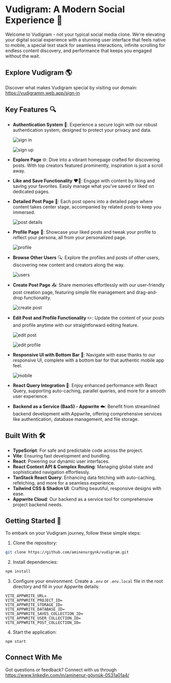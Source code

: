 
# Vudigram: A Modern Social Experience 🚀

Welcome to Vudigram - not your typical social media clone. We're elevating your digital social experience with a stunning user interface that feels native to mobile, a special text stack for seamless interactions, infinite scrolling for endless content discovery, and performance that keeps you engaged without the wait.

## Explore Vudigram 🌎

Discover what makes Vudigram special by visiting our domain: https://vudigramm.web.app/sign-in

## Key Features 🔍

- **Authentication System** 🔑: Experience a secure login with our robust authentication system, designed to protect your privacy and data.
  
  ![sign in](public/assets/images/signIn.png)
  
  ![sign up](public/assets/images/signUp.png)
- **Explore Page** 🌐: Dive into a vibrant homepage crafted for discovering posts. With top creators featured prominently, inspiration is just a scroll away.
  
- **Like and Save Functionality** ❤️💾: Engage with content by liking and saving your favorites. Easily manage what you've saved or liked on dedicated pages.
  
- **Detailed Post Page** 📄: Each post opens into a detailed page where content takes center stage, accompanied by related posts to keep you immersed.
  
  ![post details](public/assets/images/postDetails.png)
  
- **Profile Page** 👤: Showcase your liked posts and tweak your profile to reflect your persona, all from your personalized page.
  
  ![profile](public/assets/images/userProfile.png)
  
- **Browse Other Users** 🔍: Explore the profiles and posts of other users, discovering new content and creators along the way.
  
  ![users](public/assets/images/users.png)
  
- **Create Post Page** 📤: Share memories effortlessly with our user-friendly post creation page, featuring simple file management and drag-and-drop functionality.
  
  ![create post](public/assets/images/createPost.png)
  
- **Edit Post and Profile Functionality** ✏️: Update the content of your posts and profile anytime with our straightforward editing feature.
  
  ![edit post](public/assets/images/editPost.png)
  
  ![edit profile](public/assets/images/editProfile.png)
  
- **Responsive UI with Bottom Bar** 📱: Navigate with ease thanks to our responsive UI, complete with a bottom bar for that authentic mobile app feel.
  
  ![mobile](public/assets/images/mobileApp.png)
  
- **React Query Integration** 🔄: Enjoy enhanced performance with React Query, supporting auto-caching, parallel queries, and more for a smooth user experience.
  
- **Backend as a Service (BaaS) - Appwrite** ☁️: Benefit from streamlined backend development with Appwrite, offering comprehensive services like authentication, database management, and file storage.
  

## Built With 🛠️

- **TypeScript**: For safe and predictable code across the project.
- **Vite**: Ensuring fast development and bundling.
- **React**: Powering our dynamic user interfaces.
- **React Context API & Complex Routing**: Managing global state and sophisticated navigation effortlessly.
- **TanStack React Query**: Enhancing data fetching with auto-caching, refetching, and more for a seamless experience.
- **Tailwind CSS & Shadcn UI**: Crafting beautiful, responsive designs with ease.
- **Appwrite Cloud**: Our backend as a service tool for comprehensive project backend needs.

## Getting Started 🚀

To embark on your Vudigram journey, follow these simple steps:

1. Clone the repository:
```bash
git clone https://github.com/aminenurgynk/vudigram.git
```

2. Install dependencies:
```bash
npm install
```

3. Configure your environment:
Create a `.env` or `.env.local` file in the root directory and fill in your Appwrite details:
```
VITE_APPWRITE_URL=
VITE_APPWRITE_PROJECT_ID=
VITE_APPWRITE_STORAGE_ID=
VITE_APPWRITE_DATABASE_ID=
VITE_APPWRITE_SAVES_COLLECTION_ID=
VITE_APPWRITE_USER_COLLECTION_ID=
VITE_APPWRITE_POST_COLLECTION_ID=
```

4. Start the application:
```bash
npm start
```

## Connect With Me

Got questions or feedback? Connect with us through https://www.linkedin.com/in/aminenur-göynük-0531a01a4/

